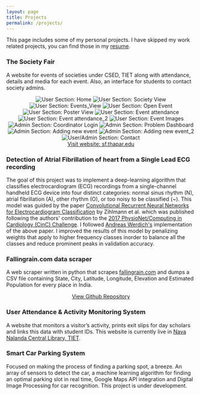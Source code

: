```yaml
---
layout: page
title: Projects
permalink: /projects/
---
```

This page includes some of my personal projects.
I have skipped my work related projects, you can find those in my [resume](https://bit.ly/2Y7xSkF). 

### The Society Fair

A website for events of societies under CSED, TIET along with attendance, details and media for each event. Also, an interface for students to contact society admins.
<div style="text-align:center">
    <img src="/SocietyFair/Home.PNG" rel="Society Fair" alt="User Section: Home" class="popitup">
    <img src="/SocietyFair/IEEE.PNG" rel="Society Fair" alt="User Section: Society View" class="popitup">
    <img src="/SocietyFair/IEEE_2.PNG" rel="Society Fair" alt="User Section: Events_View" class="popitup">
    <img src="/SocietyFair/IEEE_open_event.PNG" rel="Society Fair" alt="User Section: Open Event" class="popitup">
    <img src="/SocietyFair/IEEE_POSTER.PNG" rel="Society Fair" alt="User Section: Poster View" class="popitup">
    <img src="/SocietyFair/Event_attendance.PNG" rel="Society Fair" alt="User Section: Event attendance" class="popitup">
    <img src="/SocietyFair/Event_attendance_1.PNG" rel="Society Fair" alt="User Section: Event attendance_2" class="popitup">
    <img src="/SocietyFair/Event_Images.PNG" rel="Society Fair" alt="User Section: Event Images" class="popitup">
    <img src="/SocietyFair/Coordinator_Login.PNG" rel="Society Fair" alt="Admin Section: Coordinator Login" class="popitup">
    <img src="/SocietyFair/Coordinator_Home_Page.PNG" rel="Society Fair" alt="Admin Section: Problem Dashboard" class="popitup">
    <img src="/SocietyFair/Adding_new_event.PNG" rel="Society Fair" alt="Admin Section: Adding new event" class="popitup">
    <img src="/SocietyFair/New_event_2.PNG" rel="Society Fair" alt="Admin Section: Adding new event_2" class="popitup">
    <img src="/SocietyFair/Contact.PNG" rel="Society Fair" alt="User/Admin Section: Contact" class="popitup">
</div>

<div style="text-align:center">
    <a href="http://appforms.thapar.edu/sf/">Visit website: sf.thapar.edu</a>
</div>

### Detection of Atrial Fibrillation of heart from a Single Lead ECG recording
The goal of this project was to implement a deep-learning algorithm that classifies electrocardiogram (ECG) recordings from a single-channel handheld ECG device into four distinct categories: normal sinus rhythm (N), atrial fibrillation (A), other rhythm (O), or too noisy to be classified (~). This model was guided by the paper [Convolutional Recurrent Neural Networks for Electrocardiogram Classification](https://arxiv.org/abs/1710.06122) by Zihlmann et al. which was published following the authors' contribution to the [2017 PhysioNet/Computing in Cardiology (CinC) Challenge](https://physionet.org/challenge/2017/). I followed [Andreas Werdich's](https://github.com/awerdich) implementation of the above paper. I improved the results of this model by penalizing weights that apply to higher frequency classes inorder to balance all the classes and reduce prominent peaks in validation accuracy.

### Fallingrain.com data scraper
A web scraper written in python that scrapes [fallingrain.com](http://www.fallingrain.com/world/IN/index.html) and dumps a CSV file containing State, City, Latitude, Longitude, Elevation and Estimated Population for every place in India.

<div style="text-align:center">
    <a href="https://github.com/prayas-arora/web-scraper-fallingrain">View Github Repository</a>
</div>

### User Attendance & Activity Monitoring System
A website that monitors a visitor’s activity, prints exit slips for day scholars and links this data with student IDs. This website is currently live in [Nava Nalanda Central Library, TIET](http://library.thapar.edu/).

### Smart Car Parking System
Focused on making the process of finding a parking spot, a breeze. An array of sensors to detect the car, a machine learning algorithm for finding an optimal parking slot in real time, Google Maps API integration and Digital Image Processing for car recognition. This project is under development.
